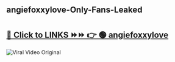 
 ## angiefoxxylove-Only-Fans-Leaked

# <h2><a href="https://clipsfans.com/angiefoxxylove&ref=git">🔗 Click to LINKS ⏩⏩ 👉 🟢 angiefoxxylove </a></h2>

<a href="https://clipsfans.com/angiefoxxylove&ref=git" rel="nofollow" data-target="animated-image.originalLink"><img src="https://i.ibb.co.com/xMMVF88/686577567.gif" alt="Viral Video Original" style="max-width: 100%; display: inline-block;" data-target="animated-image.originalImage"></a>
